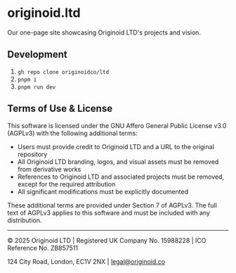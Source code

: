 # originoid.ltd

Our one-page site showcasing Originoid LTD's projects and vision.

## Development

1. `gh repo clone originoidco/ltd`
2. `pnpm i`
3. `pnpm run dev`

## Terms of Use & License

This software is licensed under the GNU Affero General Public License v3.0 (AGPLv3) with the following additional terms:

- Users must provide credit to Originoid LTD and a URL to the original repository
- All Originoid LTD branding, logos, and visual assets must be removed from derivative works
- References to Originoid LTD and associated projects must be removed, except for the required attribution
- All significant modifications must be explicitly documented

These additional terms are provided under Section 7 of AGPLv3. The full text of AGPLv3 applies to this software and must be included with any distribution.

---

© 2025 Originoid LTD | Registered UK Company No. 15988228 | ICO Reference No. ZB857511

124 City Road, London, EC1V 2NX | legal@originoid.co
